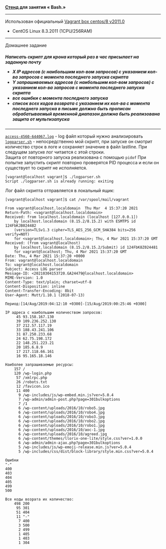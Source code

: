 **[Стенд](Vagrantfile) для занятия  « Bash.»**
___

Использован официальный [Vagrant box centos/8 v2011.0](https://app.vagrantup.com/centos/boxes/8)

* CentOS Linux 8.3.2011 (1CPU/256RAM)

___

Домашнее задание

<h5> 
Написать скрипт для крона который раз в час присылает на заданную почту

- X IP адресов (с наибольшим кол-вом запросов) с указанием кол-ва запросов c момента последнего запуска скрипта
- Y запрашиваемых адресов (с наибольшим кол-вом запросов) с указанием кол-ва запросов c момента последнего запуска скрипта
- все ошибки c момента последнего запуска
- список всех кодов возврата с указанием их кол-ва с момента последнего запуска
в письме должно быть прописан обрабатываемый временной диапазон
должна быть реализована защита от мультизапуска 

 </h5>
  
___
[`access-4560-644067.log`]() - log файл который нужно анализировать  
[`logparser.sh`]() - непосредственно мой скрипт, при запуске он смотрит количество строк в логе и сохраняет значение в файл lastline. При следущем запуске лог читается с этой строки.  
Защита от повторного запуска реализована с помощью `pidof` При попытке запустить скрипт повторно проверятся PID процесса и если он существует то скрипт не исполняется.

```
[vagrant@localhost vagrant]$ ./logparser.sh 
Script ./logparser.sh is already running: exiting
```
Лог файл скрипта отправляется в локальный ящик:
```
[vagrant@localhost vagrant]$ cat /var/spool/mail/vagrant 

From vagrant@localhost.localdomain  Thu Mar  4 15:37:20 2021
Return-Path: <vagrant@localhost.localdomain>
Received: from localhost.localdomain (localhost [127.0.0.1])
	by localhost.localdomain (8.15.2/8.15.2) with ESMTPS id 124FbKJB024482
	(version=TLSv1.3 cipher=TLS_AES_256_GCM_SHA384 bits=256 verify=NOT)
	for <vagrant@localhost.localdomain>; Thu, 4 Mar 2021 15:37:20 GMT
Received: (from vagrant@localhost)
	by localhost.localdomain (8.15.2/8.15.2/Submit) id 124FbK8Z024481
	for vagrant@localhost; Thu, 4 Mar 2021 15:37:20 GMT
Date: Thu, 4 Mar 2021 15:37:20 +0000
From: vagrant@localhost.localdomain
To: vagrant@localhost.localdomain
Subject: Access LOG parser
Message-ID: <20210304153720.GA24479@localhost.localdomain>
MIME-Version: 1.0
Content-Type: text/plain; charset=utf-8
Content-Disposition: inline
Content-Transfer-Encoding: 8bit
User-Agent: Mutt/1.10.1 (2018-07-13)

Период:[14/Aug/2019:04:12:10 +0300]-[15/Aug/2019:00:25:46 +0300]

IP адреса с наибольшим количеством запросов:
     45 93.158.167.130
     39 109.236.252.130
     37 212.57.117.19
     33 188.43.241.106
     31 87.250.233.68
     24 62.75.198.172
     22 148.251.223.21
     20 185.6.8.9
     17 217.118.66.161
     16 95.165.18.146         

Наиболее запрашиваемые ресурсы:
    157 /
    120 /wp-login.php
     57 /xmlrpc.php
     26 /robots.txt
     12 /favicon.ico
     11 400
      9 /wp-includes/js/wp-embed.min.js?ver=5.0.4
      7 /wp-admin/admin-post.php?page=301bulkoptions
      7 /1
      6 /wp-content/uploads/2016/10/robo5.jpg
      6 /wp-content/uploads/2016/10/robo4.jpg
      6 /wp-content/uploads/2016/10/robo3.jpg
      6 /wp-content/uploads/2016/10/robo2.jpg
      6 /wp-content/uploads/2016/10/robo1.jpg
      6 /wp-content/uploads/2016/10/aoc-1.jpg
      6 /wp-content/uploads/2016/10/agreed.jpg
      6 /wp-content/themes/llorix-one-lite/style.css?ver=1.0.0
      6 /wp-admin/admin-ajax.php?page=301bulkoptions
      5 /wp-includes/js/wp-emoji-release.min.js?ver=5.0.4
      5 /wp-includes/css/dist/block-library/style.min.css?ver=5.0.4

Ошибки
"-"
400
403
404
405
499
500

Все коды возрата их количество:
    498 200
     95 301
     51 404
     11 "-"
      7 400
      3 500
      2 499
      1 405
      1 403
      1 304
```